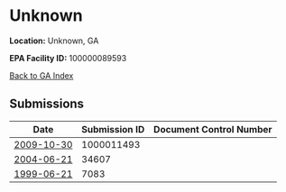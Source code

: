 # Unknown

**Location:** Unknown, GA

**EPA Facility ID:** 100000089593

[Back to GA Index](../../index.md)

## Submissions

| Date | Submission ID | Document Control Number |
|------|--------------|-------------------------|
| [2009-10-30](submissions/1000011493.md) | 1000011493 |  |
| [2004-06-21](submissions/34607.md) | 34607 |  |
| [1999-06-21](submissions/7083.md) | 7083 |  |
